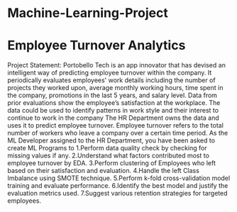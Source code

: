 # Machine-Learning-Project

# Employee Turnover Analytics
Project Statement:
Portobello Tech is an app innovator that has devised an intelligent way of predicting employee turnover within the company. It periodically evaluates employees' work details including the number of projects they worked upon, average monthly working hours, time spent in the company, promotions in the last 5 years, and salary level.
Data from prior evaluations show the employee’s satisfaction at the workplace. The data could be used to identify patterns in work style and their interest to continue to work in the company
The HR Department owns the data and uses it to predict employee turnover. Employee turnover refers to the total number of workers who leave a company over a certain time period.
As the ML Developer assigned to the HR Department, you have been asked to create ML Programs to
1.Perform data quality check by checking for missing values if any.
2.Understand what factors contributed most to employee turnover by EDA.
3.Perform clustering of Employees who left based on their satisfaction and evaluation.
4.Handle the left Class Imbalance using SMOTE technique.
5.Perform k-fold cross-validation model training and evaluate performance. 
6.Identify the best model and justify the evaluation metrics used. 
7.Suggest various retention strategies for targeted employees.
